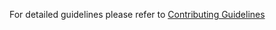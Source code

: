 For detailed guidelines please refer to [Contributing Guidelines](https://owlistic-notes.github.io/owlistic/docs/category/contributing)
